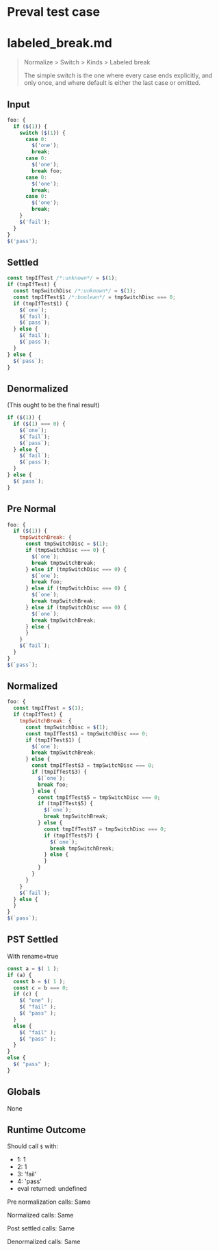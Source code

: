 # Preval test case

# labeled_break.md

> Normalize > Switch > Kinds > Labeled break
>
> The simple switch is the one where every case ends explicitly, and only once, and where default is either the last case or omitted.

## Input

`````js filename=intro
foo: {
  if ($(1)) {
    switch ($(1)) {
      case 0:
        $('one');
        break;
      case 0:
        $('one');
        break foo;
      case 0:
        $('one');
        break;
      case 0:
        $('one');
        break;
    }
    $('fail');
  }
}
$('pass');
`````

## Settled


`````js filename=intro
const tmpIfTest /*:unknown*/ = $(1);
if (tmpIfTest) {
  const tmpSwitchDisc /*:unknown*/ = $(1);
  const tmpIfTest$1 /*:boolean*/ = tmpSwitchDisc === 0;
  if (tmpIfTest$1) {
    $(`one`);
    $(`fail`);
    $(`pass`);
  } else {
    $(`fail`);
    $(`pass`);
  }
} else {
  $(`pass`);
}
`````

## Denormalized
(This ought to be the final result)

`````js filename=intro
if ($(1)) {
  if ($(1) === 0) {
    $(`one`);
    $(`fail`);
    $(`pass`);
  } else {
    $(`fail`);
    $(`pass`);
  }
} else {
  $(`pass`);
}
`````

## Pre Normal


`````js filename=intro
foo: {
  if ($(1)) {
    tmpSwitchBreak: {
      const tmpSwitchDisc = $(1);
      if (tmpSwitchDisc === 0) {
        $(`one`);
        break tmpSwitchBreak;
      } else if (tmpSwitchDisc === 0) {
        $(`one`);
        break foo;
      } else if (tmpSwitchDisc === 0) {
        $(`one`);
        break tmpSwitchBreak;
      } else if (tmpSwitchDisc === 0) {
        $(`one`);
        break tmpSwitchBreak;
      } else {
      }
    }
    $(`fail`);
  }
}
$(`pass`);
`````

## Normalized


`````js filename=intro
foo: {
  const tmpIfTest = $(1);
  if (tmpIfTest) {
    tmpSwitchBreak: {
      const tmpSwitchDisc = $(1);
      const tmpIfTest$1 = tmpSwitchDisc === 0;
      if (tmpIfTest$1) {
        $(`one`);
        break tmpSwitchBreak;
      } else {
        const tmpIfTest$3 = tmpSwitchDisc === 0;
        if (tmpIfTest$3) {
          $(`one`);
          break foo;
        } else {
          const tmpIfTest$5 = tmpSwitchDisc === 0;
          if (tmpIfTest$5) {
            $(`one`);
            break tmpSwitchBreak;
          } else {
            const tmpIfTest$7 = tmpSwitchDisc === 0;
            if (tmpIfTest$7) {
              $(`one`);
              break tmpSwitchBreak;
            } else {
            }
          }
        }
      }
    }
    $(`fail`);
  } else {
  }
}
$(`pass`);
`````

## PST Settled
With rename=true

`````js filename=intro
const a = $( 1 );
if (a) {
  const b = $( 1 );
  const c = b === 0;
  if (c) {
    $( "one" );
    $( "fail" );
    $( "pass" );
  }
  else {
    $( "fail" );
    $( "pass" );
  }
}
else {
  $( "pass" );
}
`````

## Globals

None

## Runtime Outcome

Should call `$` with:
 - 1: 1
 - 2: 1
 - 3: 'fail'
 - 4: 'pass'
 - eval returned: undefined

Pre normalization calls: Same

Normalized calls: Same

Post settled calls: Same

Denormalized calls: Same
